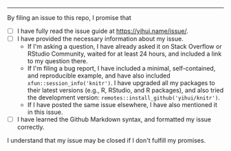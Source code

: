 

<!--
Please keep the below portion in your issue. Your issue will be closed if any of the above boxes is not checked. In certain (rare) cases, you may be exempted if you give a brief explanation (e.g., you are only making a suggestion for improvement). Thanks!
-->

---

By filing an issue to this repo, I promise that

- [ ] I have fully read the issue guide at https://yihui.name/issue/.
- [ ] I have provided the necessary information about my issue.
    - If I'm asking a question, I have already asked it on Stack Overflow or RStudio Community, waited for at least 24 hours, and included a link to my question there.
    - If I'm filing a bug report, I have included a minimal, self-contained, and reproducible example, and have also included `xfun::session_info('knitr')`. I have upgraded all my packages to their latest versions (e.g., R, RStudio, and R packages), and also tried the development version: `remotes::install_github('yihui/knitr')`.
    - If I have posted the same issue elsewhere, I have also mentioned it in this issue.
- [ ] I have learned the Github Markdown syntax, and formatted my issue correctly.

I understand that my issue may be closed if I don't fulfill my promises.
